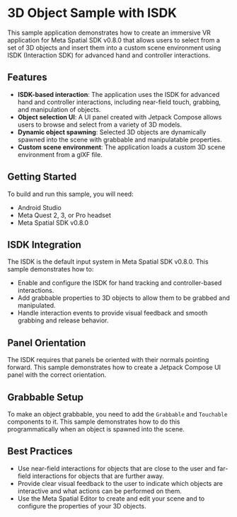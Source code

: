 # 3D Object Sample with ISDK

This sample application demonstrates how to create an immersive VR application for Meta Spatial SDK v0.8.0 that allows users to select from a set of 3D objects and insert them into a custom scene environment using ISDK (Interaction SDK) for advanced hand and controller interactions.

## Features

*   **ISDK-based interaction**: The application uses the ISDK for advanced hand and controller interactions, including near-field touch, grabbing, and manipulation of objects.
*   **Object selection UI**: A UI panel created with Jetpack Compose allows users to browse and select from a variety of 3D models.
*   **Dynamic object spawning**: Selected 3D objects are dynamically spawned into the scene with grabbable and manipulatable properties.
*   **Custom scene environment**: The application loads a custom 3D scene environment from a glXF file.

## Getting Started

To build and run this sample, you will need:

*   Android Studio
*   Meta Quest 2, 3, or Pro headset
*   Meta Spatial SDK v0.8.0

## ISDK Integration

The ISDK is the default input system in Meta Spatial SDK v0.8.0. This sample demonstrates how to:

*   Enable and configure the ISDK for hand tracking and controller-based interactions.
*   Add grabbable properties to 3D objects to allow them to be grabbed and manipulated.
*   Handle interaction events to provide visual feedback and smooth grabbing and release behavior.

## Panel Orientation

The ISDK requires that panels be oriented with their normals pointing forward. This sample demonstrates how to create a Jetpack Compose UI panel with the correct orientation.

## Grabbable Setup

To make an object grabbable, you need to add the `Grabbable` and `Touchable` components to it. This sample demonstrates how to do this programmatically when an object is spawned into the scene.

## Best Practices

*   Use near-field interactions for objects that are close to the user and far-field interactions for objects that are further away.
*   Provide clear visual feedback to the user to indicate which objects are interactive and what actions can be performed on them.
*   Use the Meta Spatial Editor to create and edit your scene and to configure the properties of your 3D objects.
